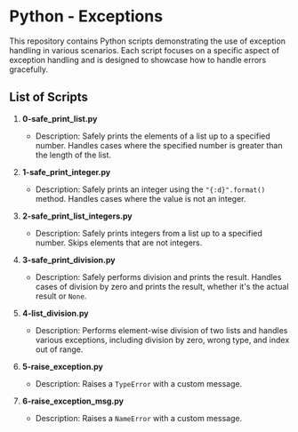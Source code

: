 # Python - Exceptions

This repository contains Python scripts demonstrating the use of exception handling in various scenarios. Each script focuses on a specific aspect of exception handling and is designed to showcase how to handle errors gracefully.

## List of Scripts

1. **0-safe_print_list.py**
   - Description: Safely prints the elements of a list up to a specified number. Handles cases where the specified number is greater than the length of the list.

2. **1-safe_print_integer.py**
   - Description: Safely prints an integer using the `"{:d}".format()` method. Handles cases where the value is not an integer.

3. **2-safe_print_list_integers.py**
   - Description: Safely prints integers from a list up to a specified number. Skips elements that are not integers.

4. **3-safe_print_division.py**
   - Description: Safely performs division and prints the result. Handles cases of division by zero and prints the result, whether it's the actual result or `None`.

5. **4-list_division.py**
   - Description: Performs element-wise division of two lists and handles various exceptions, including division by zero, wrong type, and index out of range.

6. **5-raise_exception.py**
   - Description: Raises a `TypeError` with a custom message.

7. **6-raise_exception_msg.py**
   - Description: Raises a `NameError` with a custom message.

